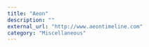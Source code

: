 ```yaml
---
title: "Aeon"
description: ""
external_url: "http://www.aeontimeline.com"
category: "Miscellaneous"
---
```

